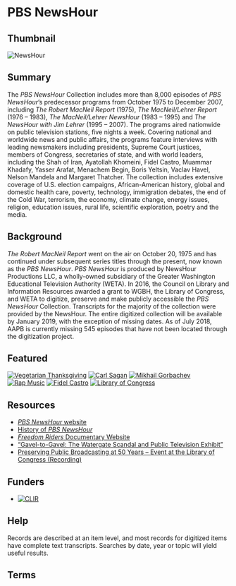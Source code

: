 # PBS NewsHour

## Thumbnail

![NewsHour](https://s3.amazonaws.com/americanarchive.org/special-collections/NewsHour.jpg "NewsHour")

## Summary

The *PBS NewsHour* Collection includes more than 8,000 episodes of *PBS NewsHour*’s predecessor programs from October 1975 to December 2007, including *The Robert MacNeil Report* (1975), *The MacNeil/Lehrer Report* (1976 – 1983), *The MacNeil/Lehrer NewsHour* (1983 – 1995) and *The NewsHour with Jim Lehrer* (1995 – 2007). The programs aired nationwide on public television stations, five nights a week. Covering national and worldwide news and public affairs, the programs feature interviews with leading newsmakers including presidents, Supreme Court justices, members of Congress, secretaries of state, and with world leaders, including the Shah of Iran, Ayatollah Khomeini, Fidel Castro, Muammar Khadafy, Yasser Arafat, Menachem Begin, Boris Yeltsin, Vaclav Havel, Nelson Mandela and Margaret Thatcher. The collection includes extensive coverage of U.S. election campaigns, African-American history, global and domestic health care, poverty, technology, immigration debates, the end of the Cold War, terrorism, the economy, climate change, energy issues, religion, education issues, rural life, scientific exploration, poetry and the media.

## Background

*The Robert MacNeil Report* went on the air on October 20, 1975 and has continued under subsequent series titles through the present, now known as the *PBS NewsHour*. *PBS NewsHour* is produced by NewsHour Productions LLC, a wholly-owned subsidiary of the Greater Washington Educational Television Authority (WETA). In 2016, the Council on Library and Information Resources awarded a grant to WGBH, the Library of Congress, and WETA to digitize, preserve and make publicly accessible the *PBS NewsHour* Collection. Transcripts for the majority of the collection were provided by the NewsHour. The entire digitized collection will be available by January 2019, with the exception of missing dates. As of July 2018, AAPB is currently missing 545 episodes that have not been located through the digitization project.

## Featured

[![Vegetarian Thanksgiving](https://s3.amazonaws.com/americanarchive.org/special-collections/cpb-aacip-507-v40js9j21w.jpg)](/catalog/cpb-aacip_507-v40js9j21w)
[![Carl Sagan](https://s3.amazonaws.com/americanarchive.org/special-collections/cpb-aacip-507-5m6251g61q.jpg)](/catalog/cpb-aacip_507-5m6251g61q)
[![Mikhail Gorbachev](https://s3.amazonaws.com/americanarchive.org/special-collections/cpb-aacip-507-kh0dv1dd19.jpg)](/catalog/cpb-aacip_507-kh0dv1dd19)
[![Rap Music](https://s3.amazonaws.com/americanarchive.org/special-collections/cpb-aacip-507-bg2h708m29.jpg)](/catalog/cpb-aacip_507-bg2h708m29)
[![Fidel Castro](https://s3.amazonaws.com/americanarchive.org/special-collections/cpb-aacip-507-348gf0nd1k.jpg)](/catalog/cpb-aacip_507-348gf0nd1k)
[![Library of Congress](https://s3.amazonaws.com/americanarchive.org/special-collections/cpb-aacip-507-610vq2ss0n.jpg)](/catalog/cpb-aacip_507-610vq2ss0n)

## Resources

- [*PBS NewsHour* website](https://www.pbs.org/newshour/)
- [History of *PBS NewsHour*](https://www.pbs.org/newshour/about/history)
- [<em>Freedom Riders</em> Documentary Website](http://www.pbs.org/wgbh/americanexperience/films/freedomriders/) 
- [“Gavel-to-Gavel: The Watergate Scandal and Public Television Exhibit”](http://americanarchive.org/exhibits/watergate)
- [Preserving Public Broadcasting at 50 Years – Event at the Library of Congress (Recording)](https://www.youtube.com/watch?v=cHsceZqsH2M&t=)

## Funders

- [![CLIR](https://s3.amazonaws.com/americanarchive.org/org-logos/clir_logo.png "CLIR Logo")](https://www.clir.org/)

## Help

Records are described at an item level, and most records for digitized items have complete text transcripts. Searches by date, year or topic will yield useful results. 

## Terms

